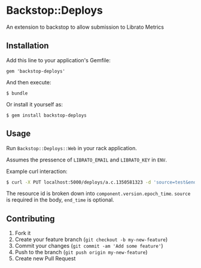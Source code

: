 # Backstop::Deploys

An extension to backstop to allow submission to Librato Metrics

## Installation

Add this line to your application's Gemfile:

    gem 'backstop-deploys'

And then execute:

    $ bundle

Or install it yourself as:

    $ gem install backstop-deploys

## Usage

Run `Backstop::Deploys::Web` in your rack application.

Assumes the pressence of `LIBRATO_EMAIL` and `LIBRATO_KEY` in `ENV`.

Example curl interaction:

```bash
$ curl -X PUT localhost:5000/deploys/a.c.1350581323 -d 'source=test&end_time=1350581423'
```

The resource id is broken down into `component.version.epoch_time`.  `source` is required in the body, `end_time` is optional.

## Contributing

1. Fork it
2. Create your feature branch (`git checkout -b my-new-feature`)
3. Commit your changes (`git commit -am 'Add some feature'`)
4. Push to the branch (`git push origin my-new-feature`)
5. Create new Pull Request
